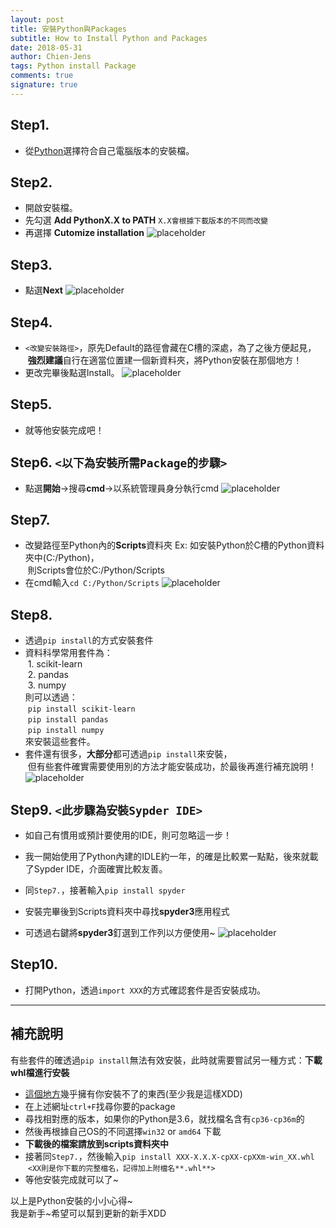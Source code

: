 ```yaml
---
layout: post
title: 安裝Python與Packages
subtitle: How to Install Python and Packages
date: 2018-05-31
author: Chien-Jens
tags: Python install Package
comments: true
signature: true
---
```


## Step1. 
- 從[Python](https://www.python.org/downloads/)選擇符合自己電腦版本的安裝檔。

## Step2. 
- 開啟安裝檔。
- 先勾選 **Add PythonX.X to PATH** `X.X會根據下載版本的不同而改變`
- 再選擇 **Cutomize installation**
![placeholder](/img_posts/pyinstall01.jpg "step2.")

## Step3. 
- 點選**Next**
![placeholder](/img_posts/pyinstall02.jpg "step3.")

## Step4.
- `<改變安裝路徑>`，原先Default的路徑會藏在C槽的深處，為了之後方便起見，<br/>
&nbsp;**強烈建議**自行在適當位置建一個新資料夾，將Python安裝在那個地方！
- 更改完畢後點選Install。
![placeholder](/img_posts/pyinstall03.jpg "step4.")

## Step5. 
- 就等他安裝完成吧！

## Step6. `<以下為安裝所需Package的步驟>`
- 點選**開始**→搜尋**cmd**→以系統管理員身分執行cmd
![placeholder](/img_posts/pyinstall04.jpg "step6.")

## Step7.
- 改變路徑至Python內的**Scripts**資料夾
Ex: 如安裝Python於C槽的Python資料夾中(C:/Python)，<br/>
&nbsp;則Scripts會位於C:/Python/Scripts
- 在cmd輸入`cd C:/Python/Scripts`
![placeholder](/img_posts/pyinstall05.jpg "step7.")

## Step8. 
- 透過`pip install`的方式安裝套件
- 資料科學常用套件為：<br/>
&nbsp;1. scikit-learn<br/>
&nbsp;2. pandas<br/>
&nbsp;3. numpy<br/>
則可以透過：<br/>
&nbsp;`pip install scikit-learn`<br/>
&nbsp;`pip install pandas`<br/>
&nbsp;`pip install numpy`<br/>
來安裝這些套件。
- 套件還有很多，**大部分**都可透過`pip install`來安裝，<br/>&nbsp;但有些套件確實需要使用別的方法才能安裝成功，於最後再進行補充說明！
![placeholder](/img_posts/pyinstall06.jpg "step8.")

## Step9. `<此步驟為安裝Sypder IDE>`
- 如自己有慣用或預計要使用的IDE，則可忽略這一步！
- 我一開始使用了Python內建的IDLE約一年，的確是比較累一點點，後來就載了Sypder IDE，介面確實比較友善。

- 同`Step7.`，接著輸入`pip install spyder`
- 安裝完畢後到Scripts資料夾中尋找**spyder3**應用程式
- 可透過右鍵將**spyder3**釘選到工作列以方便使用~
![placeholder](/img_posts/pyinstall07.jpg "step9.")

## Step10. 
- 打開Python，透過`import XXX`的方式確認套件是否安裝成功。

-------------------------------------------------------------------------------------

## 補充說明
有些套件的確透過`pip install`無法有效安裝，此時就需要嘗試另一種方式：**下載whl檔進行安裝**
- [這個地方](https://www.lfd.uci.edu/~gohlke/pythonlibs/)幾乎擁有你安裝不了的東西(至少我是這樣XDD)
- 在上述網址`ctrl+F`找尋你要的package
- 尋找相對應的版本，如果你的Python是3.6，就找檔名含有`cp36-cp36m`的
- 然後再根據自己OS的不同選擇`win32` or `amd64` 下載
- **下載後的檔案請放到scripts資料夾中**
- 接著同`Step7.`，然後輸入`pip install XXX‑X.X.X‑cpXX‑cpXXm‑win_XX.whl` <br/>
&nbsp;`<XX則是你下載的完整檔名，記得加上附檔名**.whl**>`
- 等他安裝完成就可以了~

以上是Python安裝的小小心得~ <br/>
我是新手~希望可以幫到更新的新手XDD
